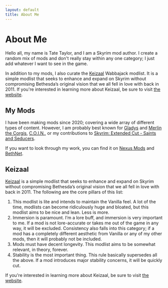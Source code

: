 ```yaml
---
layout: default
title: About Me
---
```


# About Me

Hello all, my name is Tate Taylor, and I am a Skyrim mod author. I create a random mix of mods and don't really stay within any one category; I just add whatever I want to see in the game.

In addition to my mods, I also curate the [Keizaal](https://www.nexusmods.com/skyrimspecialedition/mods/68997) Wabbajack modlist. It is a simple modlist that seeks to enhance and expand on Skyrim without compromising Bethesda’s original vision that we all fell in love with back in 2011. If you're interested in learning more about Keizaal, be sure to visit [the website](https://keizaal.github.io/Keizaal/).

## My Mods

I have been making mods since 2020; covering a wide array of different types of content. However, I am probably best known for [Gladys](https://www.nexusmods.com/skyrimspecialedition/mods/50164) and [Merlin the Corgis](https://www.nexusmods.com/skyrimspecialedition/mods/56433), [C.O.I.N.](https://www.nexusmods.com/skyrimspecialedition/mods/51439), or my contributions to [Skyrim: Extended Cut - Saints and Seducers](https://www.nexusmods.com/skyrimspecialedition/mods/72772).

If you want to look through my work, you can find it on [Nexus Mods](https://www.nexusmods.com/users/61720101) and [BethNet](https://creations.bethesda.net/en/skyrim/all?author_displayname=TateTaylorOH).

## Keizaal

[Keizaal](https://www.nexusmods.com/skyrimspecialedition/mods/68997) is a simple modlist that seeks to enhance and expand on Skyrim without compromising Bethesda’s original vision that we all fell in love with back in 2011. The following are the core pillars of this list:

1. This modlist is lite and intends to maintain the Vanilla feel. A lot of the time, modlists can become ridiculously huge and bloated, but this modlist aims to be nice and lean. Less is more.
2. Immersion is paramount. I’m a lore buff, and immersion is very important to me. If a mod is not lore-accurate or takes me out of the game in any way, it will be excluded. Consistency also falls into this category; if a mod has a completely different aesthetic from Vanilla or any of my other mods, then it will probably not be included.
3. Mods must have decent longevity. This modlist aims to be somewhat relevant, in theory, forever.
4. Stability is the most important thing. This rule basically supersedes all the above. If a mod introduces major stability concerns, it will be quickly cut.

If you're interested in learning more about Keizaal, be sure to visit [the website](https://keizaal.github.io/Keizaal/).
